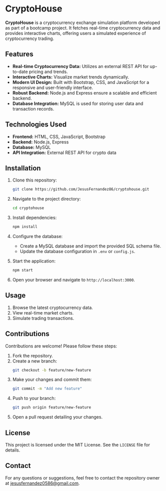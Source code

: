 
# CryptoHouse

**CryptoHouse** is a cryptocurrency exchange simulation platform developed as part of a bootcamp project. It fetches real-time cryptocurrency data and provides interactive charts, offering users a simulated experience of cryptocurrency trading.

## Features

- **Real-time Cryptocurrency Data:** Utilizes an external REST API for up-to-date pricing and trends.
- **Interactive Charts:** Visualize market trends dynamically.
- **Modern UI Design:** Built with Bootstrap, CSS, and JavaScript for a responsive and user-friendly interface.
- **Robust Backend:** Node.js and Express ensure a scalable and efficient backend.
- **Database Integration:** MySQL is used for storing user data and transaction records.

## Technologies Used

- **Frontend:** HTML, CSS, JavaScript, Bootstrap
- **Backend:** Node.js, Express
- **Database:** MySQL
- **API Integration:** External REST API for crypto data

## Installation

1. Clone this repository:
   ```bash
   git clone https://github.com/JesusFernandez86/cryptohouse.git
   ```
2. Navigate to the project directory:
   ```bash
   cd cryptohouse
   ```
3. Install dependencies:
   ```bash
   npm install
   ```
4. Configure the database:
   - Create a MySQL database and import the provided SQL schema file.
   - Update the database configuration in `.env` or `config.js`.

5. Start the application:
   ```bash
   npm start
   ```

6. Open your browser and navigate to `http://localhost:3000`.

## Usage

1. Browse the latest cryptocurrency data.
2. View real-time market charts.
3. Simulate trading transactions.

## Contributions

Contributions are welcome! Please follow these steps:

1. Fork the repository.
2. Create a new branch:
   ```bash
   git checkout -b feature/new-feature
   ```
3. Make your changes and commit them:
   ```bash
   git commit -m "Add new feature"
   ```
4. Push to your branch:
   ```bash
   git push origin feature/new-feature
   ```
5. Open a pull request detailing your changes.

## License

This project is licensed under the MIT License. See the `LICENSE` file for details.

## Contact

For any questions or suggestions, feel free to contact the repository owner at jesusfernandez0586@gmail.com.
